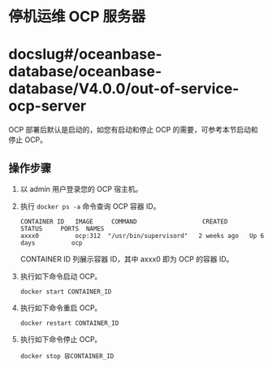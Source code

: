 停机运维 OCP 服务器
=================================

# docslug#/oceanbase-database/oceanbase-database/V4.0.0/out-of-service-ocp-server
OCP 部署后默认是启动的，如您有启动和停止 OCP 的需要，可参考本节启动和停止 OCP。

操作步骤
-------------------------

1. 以 admin 用户登录您的 OCP 宿主机。

2. 执行 `docker ps -a` 命令查询 OCP 容器 ID。

   ```unknow
   CONTAINER ID   IMAGE     COMMAND                  CREATED      STATUS     PORTS  NAMES
   axxx0          ocp:312  "/usr/bin/supervisord"   2 weeks ago   Up 6 days          ocp
   ```

   CONTAINER ID 列展示容器 ID，其中 axxx0 即为 OCP 的容器 ID。

3. 执行如下命令启动 OCP。

   ```unknow
   docker start CONTAINER_ID
   ```

4. 执行如下命令重启 OCP。

   ```unknow
   docker restart CONTAINER_ID
   ```

5. 执行如下命令停止 OCP。

   ```unknow
   docker stop 容CONTAINER_ID
   ```

